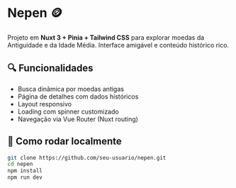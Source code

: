 # Nepen 🪙

Projeto em **Nuxt 3 + Pinia + Tailwind CSS** para explorar moedas da Antiguidade e da Idade Média. Interface amigável e conteúdo histórico rico.

## 🔍 Funcionalidades

- Busca dinâmica por moedas antigas
- Página de detalhes com dados históricos
- Layout responsivo
- Loading com spinner customizado
- Navegação via Vue Router (Nuxt routing)

## 🚀 Como rodar localmente

```bash
git clone https://github.com/seu-usuario/nepen.git
cd nepen
npm install
npm run dev
